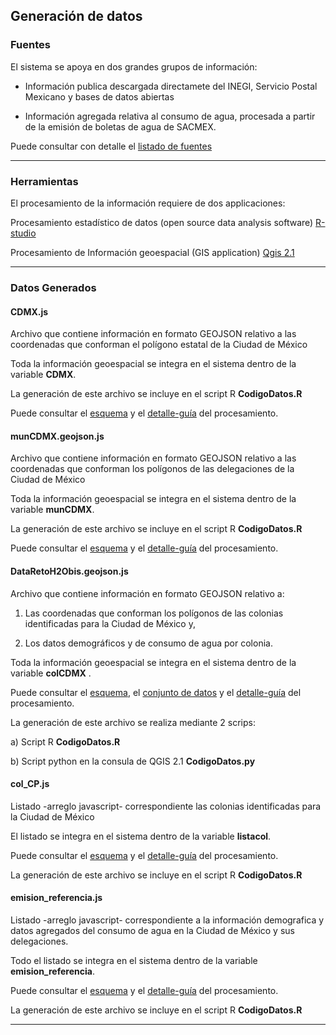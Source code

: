 ## Generación de datos

### Fuentes

El sistema se apoya en dos grandes grupos de información:

- Información publica descargada directamete del INEGI, Servicio Postal Mexicano y bases de datos abiertas  

- Información agregada relativa al consumo de agua, procesada a partir de la emisión de boletas de agua de SACMEX.

Puede consultar con detalle el [listado de fuentes](DlistaFuentes.md) 

<hr>

### Herramientas

El procesamiento de la información requiere de dos applicaciones:

Procesamiento estadístico de datos (open source data analysis software) [R-studio](https://www.rstudio.com/products/RStudio/ "Open Source edition. integrated development environment (IDE) for R ")  

Procesamiento de Información geoespacial (GIS application) [Qgis 2.1](https://qgis.org/en/site/ "A Free and Open Source Geographic Information System ")  

<hr>

### Datos Generados

#### CDMX.js

Archivo que contiene información en formato GEOJSON relativo a las coordenadas que conforman el polígono estatal de la  Ciudad de México

Toda la información geoespacial se integra en el sistema dentro de la variable **CDMX**.

La generación de este archivo se incluye en el script R **CodigoDatos.R**

Puede consultar el [esquema](/Docs/images/DCDMX.png) y el [detalle-guía](/Docs/Gen_CDMX.md) del procesamiento.


#### munCDMX.geojson.js

Archivo que contiene información en formato GEOJSON relativo a las  coordenadas que conforman los polígonos de las delegaciones de la Ciudad de México

Toda la información geoespacial se integra en el sistema dentro de la variable **munCDMX**.

La generación de este archivo se  incluye en el script R **CodigoDatos.R**

Puede consultar el  [esquema](/Docs/images/DMUNCDMX.png) y el [detalle-guía](/Docs/Gen_MUNCDMX.md) del procesamiento.


#### DataRetoH2Obis.geojson.js

Archivo que contiene información en formato GEOJSON relativo a: 

1) Las coordenadas que conforman los polígonos de las colonias identificadas para la Ciudad de México y, 

2) Los datos demográficos y de consumo de agua por colonia.

Toda la información geoespacial se integra en el sistema dentro de la variable **colCDMX** .

Puede consultar el [esquema](/Docs/images/DRH2O_1.png), el [conjunto de datos](/Docs/images/DRH2O_2.png) y el [detalle-guía](/Docs/Gen_RH2O.md) del procesamiento.   

La generación de este archivo se realiza mediante 2 scrips:

a)  Script R **CodigoDatos.R**

b)  Script python en la consula de QGIS 2.1 **CodigoDatos.py**   


#### col_CP.js

Listado  -arreglo javascript- correspondiente las colonias identificadas para la Ciudad de México 

El listado se integra en el sistema dentro de la variable **listacol**.

Puede consultar el [esquema](/Docs/images/DCOLCP.png) y el [detalle-guía](/Docs/Gen_COLCP.md) del procesamiento.

La generación de este archivo se  incluye en el script R **CodigoDatos.R**      


#### emision_referencia.js

Listado  -arreglo javascript- correspondiente a la información demografica y datos agregados del consumo de agua en la Ciudad de México y sus delegaciones.

Todo el listado se integra en el sistema dentro de la variable **emision_referencia**.

Puede consultar el [esquema](/Docs/images/DER.png) y el [detalle-guía](/Docs/Gen_DER.md) del procesamiento.

La generación de este archivo se  incluye en el script R **CodigoDatos.R**      

<hr>



